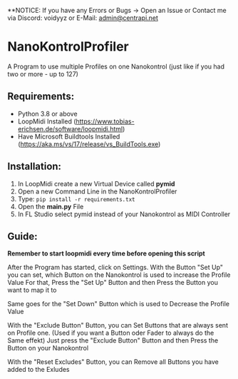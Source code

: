 **NOTICE: If you have any Errors or Bugs -> Open an Issue or Contact me via Discord: voidyyz or E-Mail: admin@centrapi.net

# NanoKontrolProfiler
A Program to use multiple Profiles on one Nanokontrol (just like if you had two or more - up to 127)

## Requirements:
- Python 3.8 or above
- LoopMidi Installed (https://www.tobias-erichsen.de/software/loopmidi.html)
- Have Microsoft Buildtools Installed (https://aka.ms/vs/17/release/vs_BuildTools.exe)

## Installation:
1. In LoopMidi create a new Virtual Device called **pymid**
2. Open a new Command Line in the NanoKontrolProfiler
3. Type: `pip install -r requirements.txt`
4. Open the **main.py** File
5. In FL Studio select pymid instead of your Nanokontrol as MIDI Controller

## Guide:

**Remember to start loopmidi every time before opening this script**

After the Program has started, click on Settings.
With the Button "Set Up" you can set, which Button on the 
Nanokontrol is used to increase the Profile Value
For that, Press the "Set Up" Button and then Press the Button
you want to map it to

Same goes for the "Set Down" Button which is used to Decrease 
the Profile Value

With the "Exclude Button" Button,
you can Set Buttons that are always sent on Profile one. 
(Used if you want a Button oder Fader to always do the Same effekt)
Just press the "Exclude Button" Button and then Press the Button on your Nanokontrol

With the "Reset Excludes" Button, you can Remove all Buttons you have added to the Exludes
